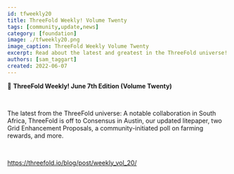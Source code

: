 ```yaml
---
id: tfweekly20
title: ThreeFold Weekly! Volume Twenty
tags: [community,update,news]
category: [foundation]
image: ./tfweekly20.png
image_caption: ThreeFold Weekly Volume Twenty
excerpt: Read about the latest and greatest in the ThreeFold universe!
authors: [sam_taggart]
created: 2022-06-07
---
```


📰 **ThreeFold Weekly! June 7th Edition (Volume Twenty)**

<br/>

The latest from the ThreeFold universe: A notable collaboration in South Africa, ThreeFold is off to Consensus in Austin, our updated litepaper, two Grid Enhancement Proposals, a community-initiated poll on farming rewards, and more.

<br/>

https://threefold.io/blog/post/weekly_vol_20/
